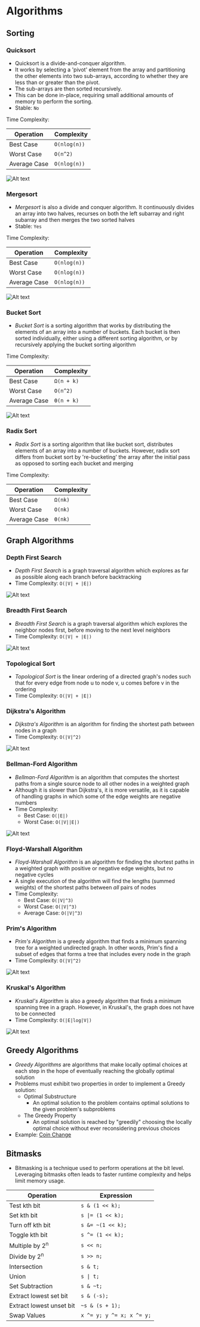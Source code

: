 # Algorithms

## Sorting

### Quicksort

- Quicksort is a divide-and-conquer algorithm.
- It works by selecting a 'pivot' element from the array and partitioning the other elements into two sub-arrays, according to whether they are less than or greater than the pivot.
- The sub-arrays are then sorted recursively.
- This can be done in-place, requiring small additional amounts of memory to perform the sorting.
- Stable: `No`

Time Complexity:

| Operation    | Complexity   |
| ------------ | ------------ |
| Best Case    | `O(nlog(n))` |
| Worst Case   | `O(n^2)`     |
| Average Case | `O(nlog(n))` |

![Alt text](images/quicksort.gif?raw=true "Quicksort")

### Mergesort

- _Mergesort_ is also a divide and conquer algorithm. It continuously divides an array into two halves, recurses on both the left subarray and right subarray and then merges the two sorted halves
- Stable: `Yes`

Time Complexity:

| Operation    | Complexity   |
| ------------ | ------------ |
| Best Case    | `O(nlog(n))` |
| Worst Case   | `O(nlog(n))` |
| Average Case | `O(nlog(n))` |

![Alt text](images/mergesort.gif?raw=true "Mergesort")

### Bucket Sort

- _Bucket Sort_ is a sorting algorithm that works by distributing the elements of an array into a number of buckets. Each bucket is then sorted individually, either using a different sorting algorithm, or by recursively applying the bucket sorting algorithm

Time Complexity:

| Operation    | Complexity |
| ------------ | ---------- |
| Best Case    | `Ω(n + k)` |
| Worst Case   | `O(n^2)`   |
| Average Case | `Θ(n + k)` |

![Alt text](images/bucketsort.png?raw=true "Bucket Sort")

### Radix Sort

- _Radix Sort_ is a sorting algorithm that like bucket sort, distributes elements of an array into a number of buckets. However, radix sort differs from bucket sort by 're-bucketing' the array after the initial pass as opposed to sorting each bucket and merging

Time Complexity:

| Operation    | Complexity |
| ------------ | ---------- |
| Best Case    | `Ω(nk)`    |
| Worst Case   | `O(nk)`    |
| Average Case | `Θ(nk)`    |

## Graph Algorithms

### Depth First Search

- _Depth First Search_ is a graph traversal algorithm which explores as far as possible along each branch before backtracking
- Time Complexity: `O(|V| + |E|)`

![Alt text](images/dfsbfs.gif?raw=true "DFS / BFS Traversal")

### Breadth First Search

- _Breadth First Search_ is a graph traversal algorithm which explores the neighbor nodes first, before moving to the next level neighbors
- Time Complexity: `O(|V| + |E|)`

![Alt text](images/dfsbfs.gif?raw=true "DFS / BFS Traversal")

### Topological Sort

- _Topological Sort_ is the linear ordering of a directed graph's nodes such that for every edge from node u to node v, u comes before v in the ordering
- Time Complexity: `O(|V| + |E|)`

### Dijkstra's Algorithm

- _Dijkstra's Algorithm_ is an algorithm for finding the shortest path between nodes in a graph
- Time Complexity: `O(|V|^2)`

![Alt text](images/dijkstra.gif?raw=true "Dijkstra's")

### Bellman-Ford Algorithm

- _Bellman-Ford Algorithm_ is an algorithm that computes the shortest paths from a single source node to all other nodes in a weighted graph
- Although it is slower than Dijkstra's, it is more versatile, as it is capable of handling graphs in which some of the edge weights are negative numbers
- Time Complexity:
  - Best Case: `O(|E|)`
  - Worst Case: `O(|V||E|)`

![Alt text](images/bellman-ford.gif?raw=true "Bellman-Ford")

### Floyd-Warshall Algorithm

- _Floyd-Warshall Algorithm_ is an algorithm for finding the shortest paths in a weighted graph with positive or negative edge weights, but no negative cycles
- A single execution of the algorithm will find the lengths (summed weights) of the shortest paths between _all_ pairs of nodes
- Time Complexity:
  - Best Case: `O(|V|^3)`
  - Worst Case: `O(|V|^3)`
  - Average Case: `O(|V|^3)`

### Prim's Algorithm

- _Prim's Algorithm_ is a greedy algorithm that finds a minimum spanning tree for a weighted undirected graph. In other words, Prim's find a subset of edges that forms a tree that includes every node in the graph
- Time Complexity: `O(|V|^2)`

![Alt text](images/prim.gif?raw=true "Prim's Algorithm")

### Kruskal's Algorithm

- _Kruskal's Algorithm_ is also a greedy algorithm that finds a minimum spanning tree in a graph. However, in Kruskal's, the graph does not have to be connected
- Time Complexity: `O(|E|log|V|)`

![Alt text](images/kruskal.gif?raw=true "Kruskal's Algorithm")

## Greedy Algorithms

- _Greedy Algorithms_ are algorithms that make locally optimal choices at each step in the hope of eventually reaching the globally optimal solution
- Problems must exhibit two properties in order to implement a Greedy solution:
  - Optimal Substructure
    - An optimal solution to the problem contains optimal solutions to the given problem's subproblems
  - The Greedy Property
    - An optimal solution is reached by "greedily" choosing the locally optimal choice without ever reconsidering previous choices
- Example: [Coin Change](all-problems/coin-change.md)

## Bitmasks

- Bitmasking is a technique used to perform operations at the bit level. Leveraging bitmasks often leads to faster runtime complexity and helps limit memory usage.

| Operation                 | Expression                |
| ------------------------- | ------------------------- |
| Test kth bit              | `s & (1 << k);`           |
| Set kth bit               | `s \|= (1 << k);`          |
| Turn off kth bit          | `s &= ~(1 << k);`         |
| Toggle kth bit            | `s ^= (1 << k);`          |
| Multiple by 2<sup>n</sup> | `s << n;`                 |
| Divide by 2<sup>n</sup>   | `s >> n;`                 |
| Intersection              | `s & t;`                  |
| Union                     | `s \| t;`                  |
| Set Subtraction           | `s & ~t;`                 |
| Extract lowest set bit    | `s & (-s);`               |
| Extract lowest unset bit  | `~s & (s + 1);`           |
| Swap Values               | `x ^= y; y ^= x; x ^= y;` |
